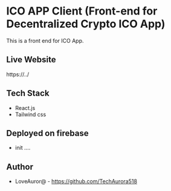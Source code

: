 # ICO APP Client (Front-end for Decentralized Crypto ICO App)

This is a front end for ICO App.

## Live Website

https://../

## Tech Stack

- React.js
- Tailwind css

## Deployed on firebase

- init ....

## Author

- LoveAuror@ - https://github.com/TechAurora518
